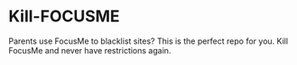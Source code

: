 # Kill-FOCUSME
Parents use FocusMe to blacklist sites? This is the perfect repo for you. Kill FocusMe and never have restrictions again.
